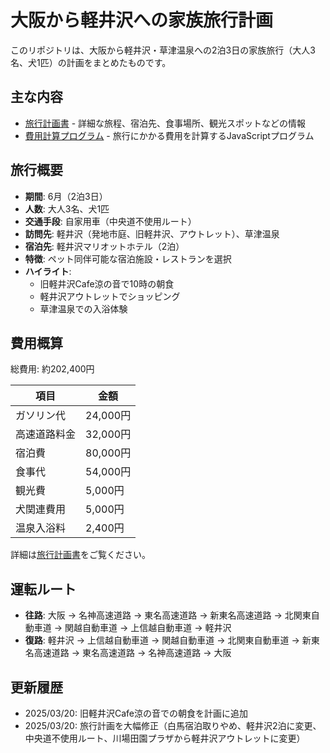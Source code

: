 # 大阪から軽井沢への家族旅行計画

このリポジトリは、大阪から軽井沢・草津温泉への2泊3日の家族旅行（大人3名、犬1匹）の計画をまとめたものです。

## 主な内容

- [旅行計画書](./travel_plan.md) - 詳細な旅程、宿泊先、食事場所、観光スポットなどの情報
- [費用計算プログラム](./cost_calculator.js) - 旅行にかかる費用を計算するJavaScriptプログラム

## 旅行概要

- **期間**: 6月（2泊3日）
- **人数**: 大人3名、犬1匹
- **交通手段**: 自家用車（中央道不使用ルート）
- **訪問先**: 軽井沢（発地市庭、旧軽井沢、アウトレット）、草津温泉
- **宿泊先**: 軽井沢マリオットホテル（2泊）
- **特徴**: ペット同伴可能な宿泊施設・レストランを選択
- **ハイライト**: 
  - 旧軽井沢Cafe涼の音で10時の朝食
  - 軽井沢アウトレットでショッピング
  - 草津温泉での入浴体験

## 費用概算

総費用: 約202,400円

| 項目 | 金額 |
|------|------|
| ガソリン代 | 24,000円 |
| 高速道路料金 | 32,000円 |
| 宿泊費 | 80,000円 |
| 食事代 | 54,000円 |
| 観光費 | 5,000円 |
| 犬関連費用 | 5,000円 |
| 温泉入浴料 | 2,400円 |

詳細は[旅行計画書](./travel_plan.md)をご覧ください。

## 運転ルート

- **往路**: 大阪 → 名神高速道路 → 東名高速道路 → 新東名高速道路 → 北関東自動車道 → 関越自動車道 → 上信越自動車道 → 軽井沢
- **復路**: 軽井沢 → 上信越自動車道 → 関越自動車道 → 北関東自動車道 → 新東名高速道路 → 東名高速道路 → 名神高速道路 → 大阪

## 更新履歴

- 2025/03/20: 旧軽井沢Cafe涼の音での朝食を計画に追加
- 2025/03/20: 旅行計画を大幅修正（白馬宿泊取りやめ、軽井沢2泊に変更、中央道不使用ルート、川場田園プラザから軽井沢アウトレットに変更）
